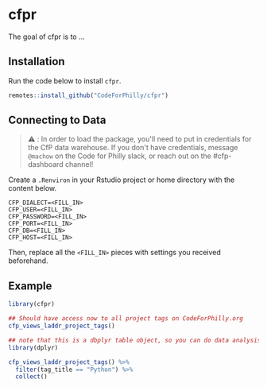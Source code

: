 
# cfpr

<!-- badges: start -->
<!-- badges: end -->

The goal of cfpr is to ...

## Installation

Run the code below to install `cfpr`.

``` r
remotes::install_github("CodeForPhilly/cfpr")
```

## Connecting to Data


> ⚠️ : In order to load the package, you'll need to put in credentials for the CfP data warehouse. If you don't have credentials, message `@machow` on the Code for Philly slack,
or reach out on the #cfp-dashboard channel!

Create a `.Renviron` in your Rstudio project or home directory with the content below.

```
CFP_DIALECT=<FILL_IN>
CFP_USER=<FILL_IN>
CFP_PASSWORD=<FILL_IN>
CFP_PORT=<FILL_IN>
CFP_DB=<FILL_IN>
CFP_HOST=<FILL_IN>
```

Then, replace all the `<FILL_IN>` pieces with settings you received beforehand.


## Example

``` r
library(cfpr)

## Should have access now to all project tags on CodeForPhilly.org
cfp_views_laddr_project_tags()

## note that this is a dbplyr table object, so you can do data analysis on it
library(dplyr)

cfp_views_laddr_project_tags() %>%
  filter(tag_title == "Python") %>%
  collect()

```

